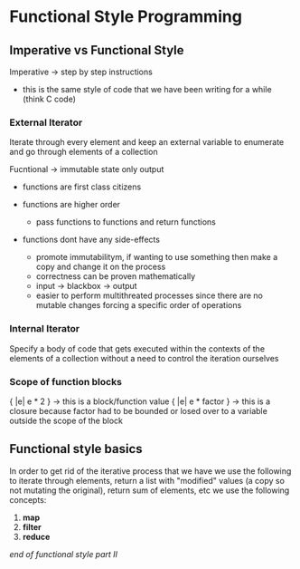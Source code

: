 # Functional Style  Programming

## Imperative vs Functional Style

Imperative -> step by step instructions

- this is the same style of code that we have been writing for a while (think C code)

### External Iterator 
Iterate through every element and keep an external variable to enumerate and go through elements of a collection 

Fucntional -> immutable state only output

- functions are first class citizens

- functions are higher order
    - pass functions to functions and return functions

- functions dont have any side-effects 
    - promote immutabilitym, if wanting to use something then make a copy and change it on the process
    - correctness can be proven mathematically
    - input -> blackbox -> output
    - easier to perform multithreated processes since there are no mutable changes forcing a specific order of operations

### Internal Iterator
Specify a body of code that gets executed within the contexts of the elements of a collection without a need to control the iteration ourselves

### Scope of function blocks

{ |e| e * 2 } -> this is a block/function value
{ |e| e * factor } -> this is a closure because factor had to be bounded or losed over to a variable outside the scope of the block

## Functional style basics

In order to get rid of the iterative process that we have we use the following to iterate through elements, return a list with "modified" values (a copy so not mutating the original), return sum of elements, etc we use the following concepts:

1. **map**
2. **filter**
3. **reduce**

*end of functional style part II*
